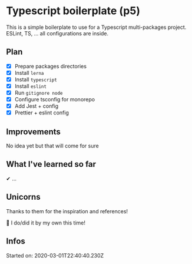 # Typescript boilerplate (p5)

This is a simple boilerplate to use for a Typescript multi-packages project. ESLint, TS, ... all configurations are inside.

## Plan

- [x] Prepare packages directories
- [x] Install `lerna`
- [x] Install `typescript`
- [x] Install `eslint`
- [x] Run `gitignore node`
- [x] Configure tsconfig for monorepo
- [x] Add Jest + config
- [x] Prettier + eslint config

## Improvements

No idea yet but that will come for sure

## What I've learned so far

✔ ...

## Unicorns

Thanks to them for the inspiration and references!

🦓 I do/did it by my own this time!

## Infos

Started on: 2020-03-01T22:40:40.230Z
